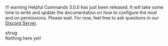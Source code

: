 !!! warning
    Helpful Commands 3.0.0 has just been released. It will take some time to write and update the documentation on how to configure the mod and on permissions. Please wait. For now, feel free to ask questions in our [Discord Server](https://discord.gg/RHd8P5hps4).

*shrug*
<br>
Nothing here yet!